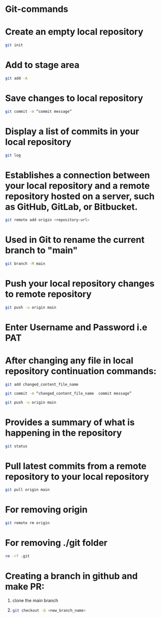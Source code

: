 # Git-commands

# Create an empty local repository
```sh
git init 
```

# Add to stage area
```sh
git add -A 
```

# Save changes to local repository
```sh
git commit -m “commit message” 
```

# Display a list of commits in your local repository
```sh
git log
```

# Establishes a connection between your local repository and a remote repository hosted on a server, such as GitHub, GitLab, or Bitbucket.
```sh
git remote add origin <repository-url>
```

# Used in Git to rename the current branch to "main"
```sh
git branch -M main 
```

# Push your local repository changes to remote repository
```sh
git push -u origin main 
```

# Enter Username and  Password i.e PAT


# After changing any file in local repository continuation commands:
```sh
git add changed_content_file_name
```
```sh
git commit -m “changed_content_file_name  commit message”
```
```sh
git push -u origin main
```

# Provides a summary of what is happening in the repository
```sh
git status
```

# Pull latest commits from a remote repository to your local repository
```sh
git pull origin main
```

# For removing origin
```sh
git remote rm origin 
```

# For removing ./git folder
```sh
rm -rf .git 
```


# Creating a branch in github and make PR:
1) clone the main branch
2) ```sh
   git checkout -b <new_branch_name>
   ```

